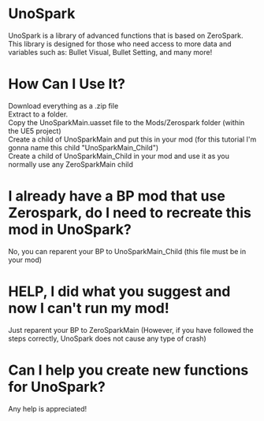 # UnoSpark
UnoSpark is a library of advanced functions that is based on ZeroSpark. This library is designed for those who need access to more data and variables such as: Bullet Visual, Bullet Setting, and many more!

# How Can I Use It?
Download everything as a .zip file\
Extract to a folder.\
Copy the UnoSparkMain.uasset file to the Mods/Zerospark folder (within the UE5 project)\
Create a child of UnoSparkMain and put this in your mod (for this tutorial I'm gonna name this child "UnoSparkMain_Child")\
Create a child of UnoSparkMain_Child in your mod and use it as you normally use any ZeroSparkMain child

# I already have a BP mod that use Zerospark, do I need to recreate this mod in UnoSpark?
No, you can reparent your BP to UnoSparkMain_Child (this file must be in your mod)

# HELP, I did what you suggest and now I can't run my mod!
Just reparent your BP to ZeroSparkMain (However, if you have followed the steps correctly, UnoSpark does not cause any type of crash)

# Can I help you create new functions for UnoSpark?
Any help is appreciated!
